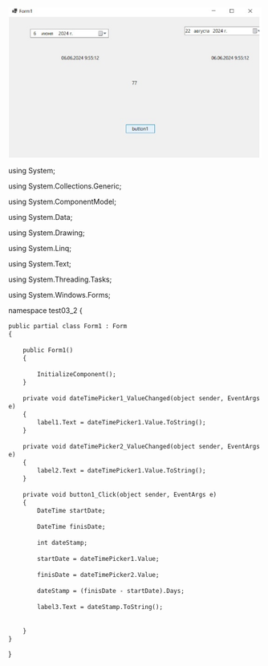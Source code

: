![screenshot](6.jpg)



using System;

using System.Collections.Generic;

using System.ComponentModel;

using System.Data;

using System.Drawing;

using System.Linq;

using System.Text;

using System.Threading.Tasks;

using System.Windows.Forms;

namespace test03_2
{

    public partial class Form1 : Form
    {
	
        public Form1()
        {
            
			InitializeComponent();
        }

        private void dateTimePicker1_ValueChanged(object sender, EventArgs e)
        {
            label1.Text = dateTimePicker1.Value.ToString();
        }

        private void dateTimePicker2_ValueChanged(object sender, EventArgs e)
        {
            label2.Text = dateTimePicker1.Value.ToString();
        }

        private void button1_Click(object sender, EventArgs e)
        {
            DateTime startDate;
			
            DateTime finisDate;
			
            int dateStamp;
			
            startDate = dateTimePicker1.Value;
			
            finisDate = dateTimePicker2.Value;
			
            dateStamp = (finisDate - startDate).Days;
			
            label3.Text = dateStamp.ToString();
			

        }
    }
}
